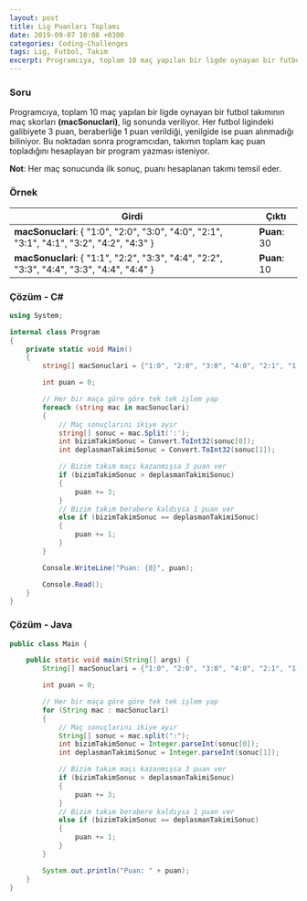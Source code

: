 ```yaml
---
layout: post
title: Lig Puanları Toplamı
date: 2019-09-07 10:08 +0300
categories: Coding-Challenges
tags: Lig, Futbol, Takım
excerpt: Programcıya, toplam 10 maç yapılan bir ligde oynayan bir futbol takımının maç skorları, lig sonunda veriliyor. Her futbol ligindeki galibiyete 3 puan, beraberliğe 1 puan verildiği, yenilgide ise puan alınmadığı biliniyor...
---
```

### Soru
Programcıya, toplam 10 maç yapılan bir ligde oynayan bir futbol takımının maç skorları **(macSonuclari)**, lig sonunda veriliyor. Her futbol ligindeki galibiyete 3 puan, beraberliğe 1 puan verildiği, yenilgide ise puan alınmadığı biliniyor. Bu noktadan sonra programcıdan, takımın toplam kaç puan topladığını hesaplayan bir program yazması isteniyor. 

**Not**: Her maç sonucunda ilk sonuç, puanı hesaplanan takımı temsil eder.

### Örnek

| Girdi                     | Çıktı                 |
|---------------------------|-----------------------|
| **macSonuclari**: { "1:0", "2:0", "3:0", "4:0", "2:1", "3:1", "4:1", "3:2", "4:2", "4:3" } | **Puan**: 30 |
| **macSonuclari**: { "1:1", "2:2", "3:3", "4:4", "2:2", "3:3", "4:4", "3:3", "4:4", "4:4" } | **Puan**: 10 |

### Çözüm - C#
```csharp
using System;

internal class Program
{
    private static void Main()
    {
        string[] macSonuclari = {"1:0", "2:0", "3:0", "4:0", "2:1", "1:3", "1:4", "2:3", "2:4", "3:4"};

        int puan = 0;

        // Her bir maça göre göre tek tek işlem yap
        foreach (string mac in macSonuclari)
        {
            // Maç sonuçlarını ikiye ayır
            string[] sonuc = mac.Split(':');
            int bizimTakimSonuc = Convert.ToInt32(sonuc[0]);
            int deplasmanTakimiSonuc = Convert.ToInt32(sonuc[1]);

            // Bizim takım maçı kazanmışsa 3 puan ver
            if (bizimTakimSonuc > deplasmanTakimiSonuc)
            {
                puan += 3;
            }
            // Bizim takım berabere kaldıysa 1 puan ver
            else if (bizimTakimSonuc == deplasmanTakimiSonuc)
            {
                puan += 1;
            }
        }

        Console.WriteLine("Puan: {0}", puan);

        Console.Read();
    }
}
```

### Çözüm - Java
```java
public class Main {

    public static void main(String[] args) {
        String[] macSonuclari = {"1:0", "2:0", "3:0", "4:0", "2:1", "1:3", "1:4", "2:3", "2:4", "3:4"};

        int puan = 0;

        // Her bir maça göre göre tek tek işlem yap
        for (String mac : macSonuclari)
        {
            // Maç sonuçlarını ikiye ayır
            String[] sonuc = mac.split(":");
            int bizimTakimSonuc = Integer.parseInt(sonuc[0]);
            int deplasmanTakimiSonuc = Integer.parseInt(sonuc[1]);

            // Bizim takım maçı kazanmışsa 3 puan ver
            if (bizimTakimSonuc > deplasmanTakimiSonuc)
            {
                puan += 3;
            }
            // Bizim takım berabere kaldıysa 1 puan ver
            else if (bizimTakimSonuc == deplasmanTakimiSonuc)
            {
                puan += 1;
            }
        }

        System.out.println("Puan: " + puan);
    }
}
```
